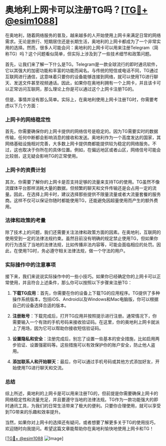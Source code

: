 # 奥地利上网卡可以注册TG吗？[[TG💪+ @esim1088](https://t.me/s/esim1088)]

在奥地利，随着网络服务的普及，越来越多的人开始使用上网卡来满足日常的网络需求。无论是旅行、短期居住还是长期生活，奥地利的上网卡都成为了一个非常实用的选择。然而，很多人可能会问：奥地利的上网卡可以用来注册Telegram（简称TG）吗？这个问题看似简单，但实际上涉及到了一些技术细节和政策问题。

首先，让我们来了解一下什么是TG。Telegram是一款全球流行的即时通讯软件，它以其强大的加密功能和丰富的功能而闻名。与传统的短信或电话不同，TG通过互联网进行通信，这意味着只要你的设备能够连接到网络，就可以使用TG进行聊天、发送文件甚至视频通话。因此，如果你在奥地利拥有一个上网卡，并且该卡可以正常访问互联网，那么理论上你是可以通过这个上网卡注册TG的。

但是，事情并没有那么简单。实际上，在奥地利使用上网卡注册TG时，你需要考虑以下几个方面：

### 上网卡的网络稳定性

首先，你需要确保你的上网卡提供的网络信号是稳定的。因为TG需要实时的数据传输，任何中断都会影响消息的接收和发送。奥地利作为一个高度发达的国家，其网络基础设施相对完善，大多数上网卡提供商都能提供较为稳定的网络服务。不过，这也取决于你所在的具体位置。例如，在偏远地区或者山区，网络信号可能会比较弱，这无疑会影响TG的正常使用。

### 上网卡的资费计划

其次，你需要了解你的上网卡是否支持足够的流量来支持TG的使用。TG虽然不像流媒体平台那样消耗大量的数据，但频繁的聊天和文件传输还是会占用一定的流量。因此，在选择上网卡时，建议选择那些提供不限量流量或者大流量套餐的服务商。这样不仅可以保证你随时都能使用TG，还能避免因超量使用而产生的额外费用。

### 法律和政策的考量

除了技术上的问题，我们还需要关注法律和政策方面的因素。在奥地利，互联网的使用受到一定的法律法规约束。虽然目前没有明确的规定禁止使用TG，但如果你的行为违反了当地的法律法规，比如传播非法内容等，可能会面临相应的处罚。因此，在使用TG时，务必遵守相关法律法规，做一个守法的用户。

### 实际操作中的注意事项

接下来，我们来说说实际操作中的一些小技巧。如果你已经确定你的上网卡可以正常使用，并且符合上述条件，那么你可以按照以下步骤来注册TG：

1. **下载TG应用**：首先，你需要在你的设备上下载TG的应用程序。TG提供了多种操作系统版本，包括iOS、Android以及Windows和Mac电脑版，你可以根据自己的设备选择合适的版本。

2. **注册账号**：下载完成后，打开TG应用并按照提示进行注册。通常情况下，你需要输入一个有效的手机号码来接收验证码。在这里，你的奥地利上网卡就派上了用场，因为它可以帮助你接收短信验证码。

3. **设置隐私和安全**：注册完成后，别忘了设置一些基本的安全措施，比如启用两步验证、设置强密码等。这些措施可以有效保护你的账户安全，防止他人盗用。

4. **添加联系人和开始聊天**：最后，你可以通过手机号码或其他方式添加好友，开始使用TG进行聊天和交流。

### 总结

综上所述，奥地利的上网卡是可以用来注册TG的，但前提是你需要确保上网卡的网络稳定性和流量充足，并且要遵守当地的法律法规。TG作为一款功能强大的即时通讯工具，为我们的日常生活带来了极大的便利。只要你合理使用，就可以享受到TG带来的乐趣和效率提升。

当然，如果你对上网卡的选择还有疑问，或者想要了解更多关于TG的使用技巧，欢迎随时向我提问。希望这篇文章能帮助你在奥地利愉快地使用上网卡和TG！

[[TG💪+ @esim1088](https://t.me/s/esim1088) ![Image](https://i.postimg.cc/4NQfJmqS/Snipaste-2025-05-13-00-14-12.png)]